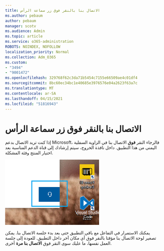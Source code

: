 ```yaml
---
title: الاتصال بنا بالنقر فوق زر سماعة الرأس
ms.author: pebaum
author: pebaum
manager: scotv
ms.audience: Admin
ms.topic: article
ms.service: o365-administration
ROBOTS: NOINDEX, NOFOLLOW
localization_priority: Normal
ms.collection: Adm_O365
ms.custom:
- "3494"
- "9001472"
ms.openlocfilehash: 329768f62c3da71b5454c7155e66509ae4c01df4
ms.sourcegitcommit: 8bc60ec34bc1e40685e3976576e04a2623f63a7c
ms.translationtype: MT
ms.contentlocale: ar-SA
ms.lasthandoff: 04/15/2021
ms.locfileid: "51816943"
---
```

# <a name="contact-us-by-clicking-the-headphone-button"></a>الاتصال بنا بالنقر فوق زر سماعة الرأس

إذا كنت تريد الاتصال بدعم Microsoft، فالرجاء النقر **فوق** الاتصال بنا في الزاوية السفلية اليمنى من هذا التطبيق. داخل نافذة الخروج، سيتم إرشادك إلى قناة الدعم المناسبة بعد اختيار المنتج وفئة المشكلة.

![اتصل بنا بالنقر فوق أيقونة سماعة الرأس.](media/contact-us-headphone-icon.png)

يمكنك الاستمرار في التفاعل مع باقي التطبيق حتى بعد بدء جلسة الاتصال بنا. يمكن تصغير لوحة الاتصال بنا مؤقتا بالنقر فوق أي مكان آخر داخل التطبيق. للعودة إلى جلسة العمل نفسها، ما عليك سوى النقر فوق **الاتصال بنا مرة** أخرى.
